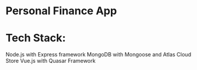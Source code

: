 # Personal Finance App

# Tech Stack:
Node.js with Express framework
MongoDB with Mongoose and Atlas Cloud Store
Vue.js with Quasar Framework

